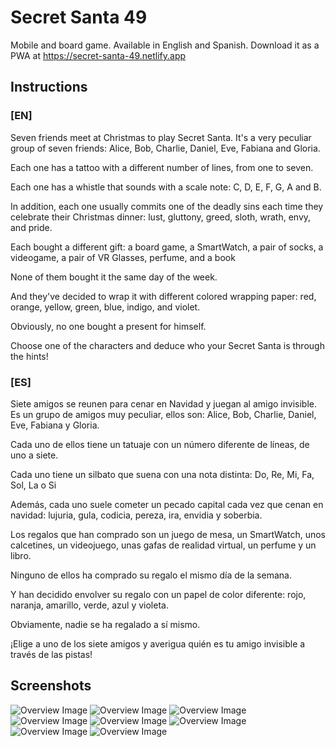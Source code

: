 # Secret Santa 49

Mobile and board game. Available in English and Spanish. Download it as a PWA at https://secret-santa-49.netlify.app

## Instructions

### [EN]

Seven friends meet at Christmas to play Secret Santa. It's a very peculiar group of seven friends: Alice, Bob, Charlie, Daniel, Eve, Fabiana and Gloria.

Each one has a tattoo with a different number of lines, from one to seven.

Each one has a whistle that sounds with a scale note: C, D, E, F, G, A and B.

In addition, each one usually commits one of the deadly sins each time they celebrate their Christmas dinner: lust, gluttony, greed, sloth, wrath, envy, and pride.

Each bought a different gift: a board game, a SmartWatch, a pair of socks, a videogame, a pair of VR Glasses, perfume, and a book

None of them bought it the same day of the week.

And they've decided to wrap it with different colored wrapping paper: red, orange, yellow, green, blue, indigo, and violet.

Obviously, no one bought a present for himself.

Choose one of the characters and deduce who your Secret Santa is through the hints!

### [ES]

Siete amigos se reunen para cenar en Navidad y juegan al amigo invisible. Es un grupo de amigos muy peculiar, ellos son: Alice, Bob, Charlie, Daniel, Eve, Fabiana y Gloria.

Cada uno de ellos tiene un tatuaje con un número diferente de líneas, de uno a siete.

Cada uno tiene un silbato que suena con una nota distinta: Do, Re, Mi, Fa, Sol, La o Si

Además, cada uno suele cometer un pecado capital cada vez que cenan en navidad: lujuria, gula, codicia, pereza, ira, envidia y soberbia.

Los regalos que han comprado son un juego de mesa, un SmartWatch, unos calcetines, un videojuego, unas gafas de realidad virtual, un perfume y un libro.

Ninguno de ellos ha comprado su regalo el mismo día de la semana.

Y han decidido envolver su regalo con un papel de color diferente: rojo, naranja, amarillo, verde, azul y violeta.

Obviamente, nadie se ha regalado a sí mismo.

¡Elige a uno de los siete amigos y averigua quién es tu amigo invisible a través de las pistas!

## Screenshots

![Overview Image](/img/overview_0.png)
![Overview Image](/img/overview_1.png)
![Overview Image](/img/overview_2.png)
![Overview Image](/img/overview_3.png)
![Overview Image](/img/overview_4.png)
![Overview Image](/img/overview_5.png)
![Overview Image](/img/overview_6.png)
![Overview Image](/img/overview_7.png)
